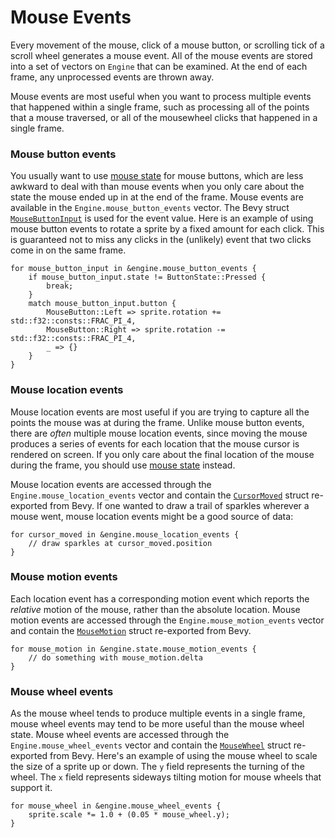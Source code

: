 # Mouse Events

Every movement of the mouse, click of a mouse button, or scrolling tick of a scroll wheel generates a mouse event. All of the mouse events are stored into a set of vectors on `Engine` that can be examined. At the end of each frame, any unprocessed events are thrown away.

Mouse events are most useful when you want to process multiple events that happened within a single frame, such as processing all of the points that a mouse traversed, or all of the mousewheel clicks that happened in a single frame.

### Mouse button events

You usually want to use [mouse state](115-mouse-state.md) for mouse buttons, which are less awkward to deal with than mouse events when you only care about the state the mouse ended up in at the end of the frame. Mouse events are available in the `Engine.mouse_button_events` vector. The Bevy struct [`MouseButtonInput`](https://docs.rs/rusty_engine/latest/rusty_engine/mouse/struct.MouseButtonInput.html) is used for the event value.  Here is an example of using mouse button events to rotate a sprite by a fixed amount for each click. This is guaranteed not to miss any clicks in the (unlikely) event that two clicks come in on the same frame.


```rust,ignored
for mouse_button_input in &engine.mouse_button_events {
    if mouse_button_input.state != ButtonState::Pressed {
        break;
    }
    match mouse_button_input.button {
        MouseButton::Left => sprite.rotation += std::f32::consts::FRAC_PI_4,
        MouseButton::Right => sprite.rotation -= std::f32::consts::FRAC_PI_4,
        _ => {}
    }
}
```

### Mouse location events

Mouse location events are most useful if you are trying to capture all the points the mouse was at during the frame. Unlike mouse button events, there are *often* multiple mouse location events, since moving the mouse produces a series of events for each location that the mouse cursor is rendered on screen. If you only care about the final location of the mouse during the frame, you should use [mouse state](115-mouse-state.md) instead.

Mouse location events are accessed through the `Engine.mouse_location_events` vector and contain the [`CursorMoved`](https://docs.rs/rusty_engine/latest/rusty_engine/mouse/struct.CursorMoved.html) struct re-exported from Bevy. If one wanted to draw a trail of sparkles wherever a mouse went, mouse location events might be a good source of data:

```rust,ignored
for cursor_moved in &engine.mouse_location_events {
    // draw sparkles at cursor_moved.position
}
```

### Mouse motion events

Each location event has a corresponding motion event which reports the _relative_ motion of the mouse, rather than the absolute location.  Mouse motion events are accessed through the `Engine.mouse_motion_events` vector and contain the [`MouseMotion`](https://docs.rs/rusty_engine/latest/rusty_engine/mouse/struct.MouseMotion.html) struct re-exported from Bevy.

```rust,ignored
for mouse_motion in &engine.state.mouse_motion_events {
    // do something with mouse_motion.delta
}
```

### Mouse wheel events

As the mouse wheel tends to produce multiple events in a single frame, mouse wheel events may tend to be more useful than the mouse wheel state. Mouse wheel events are accessed through the `Engine.mouse_wheel_events` vector and contain the [`MouseWheel`](https://docs.rs/rusty_engine/latest/rusty_engine/mouse/struct.MouseWheel.html) struct re-exported from Bevy. Here's an example of using the mouse wheel to scale the size of a sprite up or down. The `y` field represents the turning of the wheel. The `x` field represents sideways tilting motion for mouse wheels that support it.

```rust,ignored
for mouse_wheel in &engine.mouse_wheel_events {
    sprite.scale *= 1.0 + (0.05 * mouse_wheel.y);
}
```
